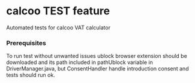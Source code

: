 # calcoo TEST feature
Automated tests for calcoo VAT calculator

### Prerequisites
To run test without unwanted issues ublock browser extension should be downloaded and its path included in pathUblock variable in DriverManager.java, but ConsentHandler handle introduction consent and tests should run ok. 


